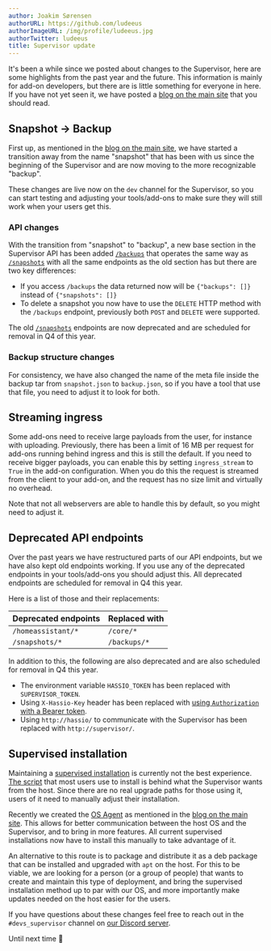 ```yaml
---
author: Joakim Sørensen
authorURL: https://github.com/ludeeus
authorImageURL: /img/profile/ludeeus.jpg
authorTwitter: ludeeus
title: Supervisor update
---
```


It's been a while since we posted about changes to the Supervisor, here are some highlights from the past year and the future. This information is mainly for add-on developers, but there are is little something for everyone in here. If you have not yet seen it, we have posted a [blog on the main site][main_blog] that you should read.

## Snapshot -> Backup

First up, as mentioned in the [blog on the main site][main_blog], we have started a transition away from the name "snapshot" that has been with us since the beginning of the Supervisor and are now moving to the more recognizable "backup".

These changes are live now on the `dev` channel for the Supervisor, so you can start testing and adjusting your tools/add-ons to make sure they will still work when your users get this.

### API changes

With the transition from "snapshot" to "backup", a new base section in the Supervisor API has been added [`/backups`][supervisor_api_backups] that operates the same way as [`/snapshots`][supervisor_api_snapshots] with all the same endpoints as the old section has but there are two key differences:

- If you access `/backups` the data returned now will be `{"backups": []}` instead of `{"snapshots": []}`
- To delete a snapshot you now have to use the `DELETE` HTTP method with the `/backups` endpoint, previously both `POST` and `DELETE` were supported.

The old [`/snapshots`][supervisor_api_snapshots] endpoints are now deprecated and are scheduled for removal in Q4 of this year.

### Backup structure changes

For consistency, we have also changed the name of the meta file inside the backup tar from `snapshot.json` to `backup.json`, so if you have a tool that use that file, you need to adjust it to look for both.

## Streaming ingress

Some add-ons need to receive large payloads from the user, for instance with uploading. Previously, there has been a limit of 16 MB per request for add-ons running behind ingress and this is still the default. If you need to receive bigger payloads, you can enable this by setting `ingress_stream` to `True` in the add-on configuration. When you do this the request is streamed from the client to your add-on, and the request has no size limit and virtually no overhead.

Note that not all webservers are able to handle this by default, so you might need to adjust it.

## Deprecated API endpoints

Over the past years we have restructured parts of our API endpoints, but we have also kept old endpoints working. If you use any of the deprecated endpoints in your tools/add-ons you should adjust this. All deprecated endpoints are scheduled for removal in Q4 this year.

Here is a list of those and their replacements:

Deprecated endpoints | Replaced with
-- | --
`/homeassistant/*` | `/core/*`
`/snapshots/*` | `/backups/*`

In addition to this, the following are also deprecated and are also scheduled for removal in Q4 this year.

- The environment variable `HASSIO_TOKEN` has been replaced with `SUPERVISOR_TOKEN`.
- Using `X-Hassio-Key` header has been replaced with [using `Authorization` with a Bearer token][api_example].
- Using `http://hassio/` to communicate with the Supervisor has been replaced with `http://supervisor/`.

## Supervised installation

Maintaining a [supervised installation][supervised_installation] is currently not the best experience. [The script][supervised_script] that most users use to install is behind what the Supervisor wants from the host. Since there are no real upgrade paths for those using it, users of it need to manually adjust their installation.

Recently we created the [OS Agent][os_agent] as mentioned in the [blog on the main site][main_blog]. This allows for better communication between the host OS and the Supervisor, and to bring in more features. All current supervised installations now have to install this manually to take advantage of it.

An alternative to this route is to package and distribute it as a deb package that can be installed and upgraded with `apt` on the host. For this to be viable, we are looking for a person (or a group of people) that wants to create and maintain this type of deployment, and bring the supervised installation method up to par with our OS, and more importantly make updates needed on the host easier for the users.

If you have questions about these changes feel free to reach out in the `#devs_supervisor` channel on [our Discord server][discord].

Until next time 👋

[discord]: https://discord.gg/c5DvZ4e
[main_blog]: https://www.home-assistant.io/blog/2021/07/15/supervisor-update/
[supervisor_api_backups]: /docs/api/supervisor/endpoints#backup
[supervisor_api_snapshots]: /docs/api/supervisor/endpoints#snapshot
[supervised_installation]: https://github.com/home-assistant/architecture/blob/master/adr/0014-home-assistant-supervised.md
[supervised_script]: https://github.com/home-assistant/supervised-installer
[os_agent]: https://github.com/home-assistant/os-agent
[api_example]: /docs/api/supervisor/examples#get-network-information-with-curl
